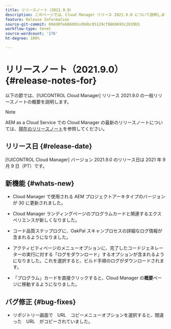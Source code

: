 ```yaml
---
title: リリースノート（2021.9.0）
description: このページでは、Cloud Manager リリース 2021.9.0 について説明します。
feature: Release Information
source-git-commit: 09dd8fe608d95cd9dbc95129cf86b9693c2839b5
workflow-type: tm+mt
source-wordcount: '176'
ht-degree: 100%

---
```


# リリースノート（2021.9.0） {#release-notes-for}

以下の節では、[!UICONTROL Cloud Manager] リリース 2021.9.0 の一般リリースノートの概要を説明します。

>[!NOTE]
>AEM as a Cloud Service での Cloud Manager の最新のリリースノートについては、[現在のリリースノート](https://experienceleague.adobe.com/docs/experience-manager-cloud-service/onboarding/getting-access/release-notes-cloud-manager/release-notes-cm-current.html?lang=ja#getting-access)を参照してください。

## リリース日 {#release-date}

[!UICONTROL Cloud Manager] バージョン 2021.9.0 のリリース日は 2021 年 9 月 9 日（PT）です。

## 新機能 {#whats-new}

* Cloud Manager で使用される AEM プロジェクトアーキタイプのバージョンが 30 に更新されました。

* Cloud Manager ランディングページのプログラムカードと関連するエクスペリエンスが新しくなりました。

* コード品質ステップログに、OakPal スキャンプロセスの詳細なログ情報が含まれるようになりました。

* アクティビティページのメニューオプションに、完了したコードジェネレーターの実行に対する「ログをダウンロード」するオプションが含まれるようになりました。これを選択すると、ビルド手順のログがダウンロードされます。

* 「プログラム」カードを直接クリックすると、Cloud Manager の&#x200B;**概要**&#x200B;ページに移動するようになりました。

## バグ修正 {#bug-fixes}

* リポジトリー画面で　URL　コピーメニューオプションを選択すると、間違った　URL　がコピーされていました。
